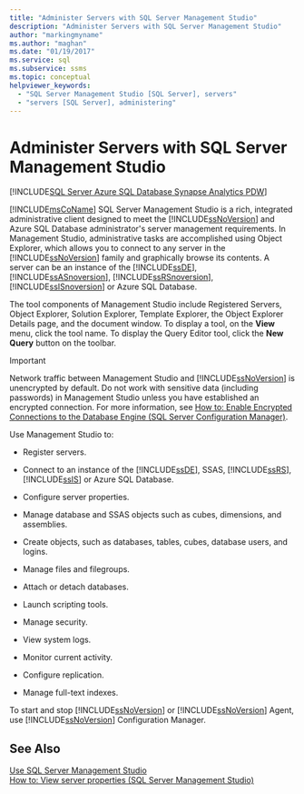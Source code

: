 ```yaml
---
title: "Administer Servers with SQL Server Management Studio"
description: "Administer Servers with SQL Server Management Studio"
author: "markingmyname"
ms.author: "maghan"
ms.date: "01/19/2017"
ms.service: sql
ms.subservice: ssms
ms.topic: conceptual
helpviewer_keywords:
  - "SQL Server Management Studio [SQL Server], servers"
  - "servers [SQL Server], administering"
---
```


# Administer Servers with SQL Server Management Studio

[!INCLUDE[SQL Server Azure SQL Database Synapse Analytics PDW](../includes/applies-to-version/sql-asdb-asdbmi-asa-pdw.md)]

[!INCLUDE[msCoName](../includes/msconame-md.md)] SQL Server Management Studio is a rich, integrated administrative client designed to meet the [!INCLUDE[ssNoVersion](../includes/ssnoversion-md.md)] and Azure SQL Database administrator's server management requirements. In Management Studio, administrative tasks are accomplished using Object Explorer, which allows you to connect to any server in the [!INCLUDE[ssNoVersion](../includes/ssnoversion-md.md)] family and graphically browse its contents. A server can be an instance of the [!INCLUDE[ssDE](../includes/ssde-md.md)], [!INCLUDE[ssASnoversion](../includes/ssasnoversion-md.md)], [!INCLUDE[ssRSnoversion](../includes/ssrsnoversion-md.md)], [!INCLUDE[ssISnoversion](../includes/ssisnoversion-md.md)] or Azure SQL Database.  
  
The tool components of  Management Studio include Registered Servers, Object Explorer, Solution Explorer, Template Explorer, the Object Explorer Details page, and the document window. To display a tool, on the **View** menu, click the tool name. To display the Query Editor tool, click the **New Query** button on the toolbar.  
  
> [!IMPORTANT]  
> Network traffic between  Management Studio and [!INCLUDE[ssNoVersion](../includes/ssnoversion-md.md)] is unencrypted by default. Do not work with sensitive data (including passwords) in  Management Studio unless you have established an encrypted connection. For more information, see [How to: Enable Encrypted Connections to the Database Engine (SQL Server Configuration Manager)](../database-engine/configure-windows/configure-sql-server-encryption.md).  
  
Use  Management Studio to:  
  
- Register servers.  
  
- Connect to an instance of the [!INCLUDE[ssDE](../includes/ssde-md.md)], SSAS, [!INCLUDE[ssRS](../includes/ssrs.md)],  [!INCLUDE[ssIS](../includes/ssis-md.md)] or Azure SQL Database.  
  
- Configure server properties.  
  
- Manage database and SSAS objects such as cubes, dimensions, and assemblies.  
  
- Create objects, such as databases, tables, cubes, database users, and logins.  
  
- Manage files and filegroups.  
  
- Attach or detach databases.  
  
- Launch scripting tools.  
  
- Manage security.  
  
- View system logs.  
  
- Monitor current activity.  
  
- Configure replication.  
  
- Manage full-text indexes.  
  
To start and stop [!INCLUDE[ssNoVersion](../includes/ssnoversion-md.md)] or [!INCLUDE[ssNoVersion](../includes/ssnoversion-md.md)] Agent, use [!INCLUDE[ssNoVersion](../includes/ssnoversion-md.md)] Configuration Manager.  
  
## See Also

[Use SQL Server Management Studio](./sql-server-management-studio-ssms.md)  
[How to: View server properties (SQL Server Management Studio)](../database-engine/configure-windows/view-or-change-server-properties-sql-server.md)
